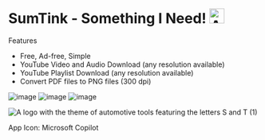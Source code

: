 # SumTink - Something I Need! <img src="https://github.com/user-attachments/assets/bfec6535-36de-49de-8787-732b97a7a69d" alt="Automotive Tools Logo" width="30" />

Features
- Free, Ad-free, Simple
- YouTube Video and Audio Download (any resolution available)
- YouTube Playlist Download (any resolution available)
- Convert PDF files to PNG files (300 dpi)

![image](https://github.com/user-attachments/assets/43050aec-e474-49cd-bf59-1432ea115013)
![image](https://github.com/user-attachments/assets/ce57b01c-a9f3-4869-a6b5-8542f07812b0)
![image](https://github.com/user-attachments/assets/8fd81e88-4c6f-46dd-a473-5a56f2be521c)


![A logo with the theme of automotive tools featuring the letters S and T (1)](https://github.com/user-attachments/assets/0a72a4db-4919-44da-b3b9-af0116e56e5f)

App Icon: Microsoft Copilot
